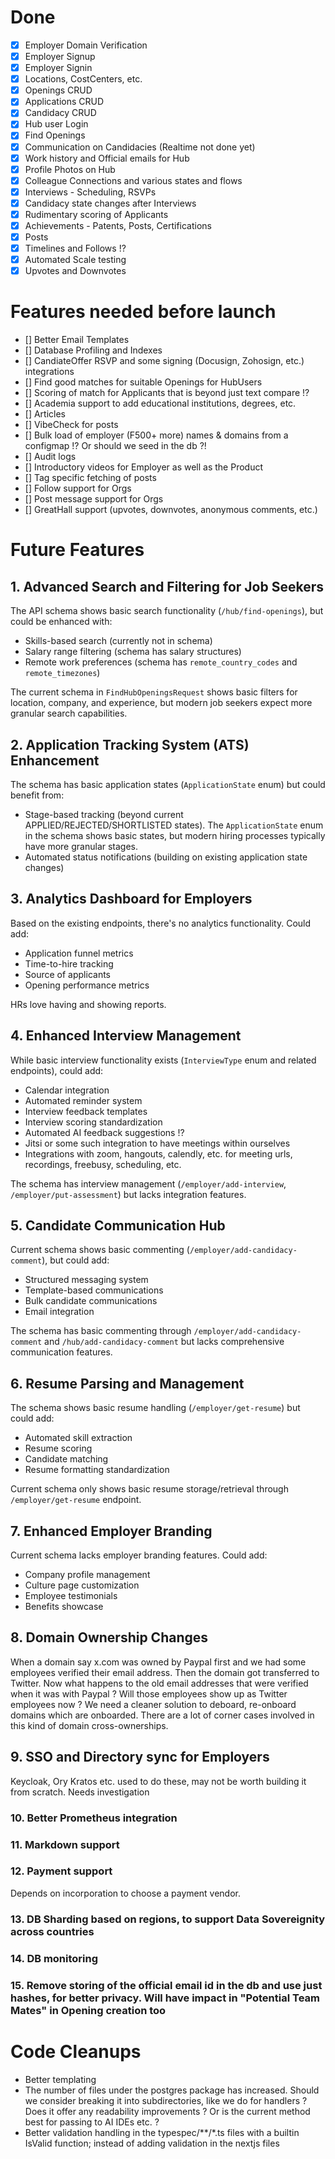# Done

- [x] Employer Domain Verification
- [x] Employer Signup
- [x] Employer Signin
- [x] Locations, CostCenters, etc.
- [x] Openings CRUD
- [x] Applications CRUD
- [x] Candidacy CRUD
- [x] Hub user Login
- [x] Find Openings
- [x] Communication on Candidacies (Realtime not done yet)
- [x] Work history and Official emails for Hub
- [x] Profile Photos on Hub
- [x] Colleague Connections and various states and flows
- [x] Interviews - Scheduling, RSVPs
- [x] Candidacy state changes after Interviews
- [x] Rudimentary scoring of Applicants
- [x] Achievements - Patents, Posts, Certifications
- [x] Posts
- [x] Timelines and Follows !?
- [x] Automated Scale testing
- [x] Upvotes and Downvotes

# Features needed before launch

- [] Better Email Templates
- [] Database Profiling and Indexes
- [] CandiateOffer RSVP and some signing (Docusign, Zohosign, etc.) integrations
- [] Find good matches for suitable Openings for HubUsers
- [] Scoring of match for Applicants that is beyond just text compare !?
- [] Academia support to add educational institutions, degrees, etc.
- [] Articles
- [] VibeCheck for posts
- [] Bulk load of employer (F500+ more) names & domains from a configmap !? Or should we seed in the db ?!
- [] Audit logs
- [] Introductory videos for Employer as well as the Product
- [] Tag specific fetching of posts
- [] Follow support for Orgs
- [] Post message support for Orgs
- [] GreatHall support (upvotes, downvotes, anonymous comments, etc.)

# Future Features

## 1. Advanced Search and Filtering for Job Seekers

The API schema shows basic search functionality (`/hub/find-openings`), but could be enhanced with:

- Skills-based search (currently not in schema)
- Salary range filtering (schema has salary structures)
- Remote work preferences (schema has `remote_country_codes` and `remote_timezones`)

The current schema in `FindHubOpeningsRequest` shows basic filters for location, company, and experience, but modern job seekers expect more granular search capabilities.

## 2. Application Tracking System (ATS) Enhancement

The schema has basic application states (`ApplicationState` enum) but could benefit from:

- Stage-based tracking (beyond current APPLIED/REJECTED/SHORTLISTED states). The `ApplicationState` enum in the schema shows basic states, but modern hiring processes typically have more granular stages.
- Automated status notifications (building on existing application state changes)

## 3. Analytics Dashboard for Employers

Based on the existing endpoints, there's no analytics functionality. Could add:

- Application funnel metrics
- Time-to-hire tracking
- Source of applicants
- Opening performance metrics

HRs love having and showing reports.

## 4. Enhanced Interview Management

While basic interview functionality exists (`InterviewType` enum and related endpoints), could add:

- Calendar integration
- Automated reminder system
- Interview feedback templates
- Interview scoring standardization
- Automated AI feedback suggestions !?
- Jitsi or some such integration to have meetings within ourselves
- Integrations with zoom, hangouts, calendly, etc. for meeting urls, recordings, freebusy, scheduling, etc.

The schema has interview management (`/employer/add-interview`, `/employer/put-assessment`) but lacks integration features.

## 5. Candidate Communication Hub

Current schema shows basic commenting (`/employer/add-candidacy-comment`), but could add:

- Structured messaging system
- Template-based communications
- Bulk candidate communications
- Email integration

The schema has basic commenting through `/employer/add-candidacy-comment` and `/hub/add-candidacy-comment` but lacks comprehensive communication features.

## 6. Resume Parsing and Management

The schema shows basic resume handling (`/employer/get-resume`) but could add:

- Automated skill extraction
- Resume scoring
- Candidate matching
- Resume formatting standardization

Current schema only shows basic resume storage/retrieval through `/employer/get-resume` endpoint.

## 7. Enhanced Employer Branding

Current schema lacks employer branding features. Could add:

- Company profile management
- Culture page customization
- Employee testimonials
- Benefits showcase

## 8. Domain Ownership Changes

When a domain say x.com was owned by Paypal first and we had some employees verified their email address. Then the domain got transferred to Twitter. Now what happens to the old email addresses that were verified when it was with Paypal ? Will those employees show up as Twitter employees now ? We need a cleaner solution to deboard, re-onboard domains which are onboarded. There are a lot of corner cases involved in this kind of domain cross-ownerships.

## 9. SSO and Directory sync for Employers

Keycloak, Ory Kratos etc. used to do these, may not be worth building it from scratch. Needs investigation

### 10. Better Prometheus integration

### 11. Markdown support

### 12. Payment support

Depends on incorporation to choose a payment vendor.

### 13. DB Sharding based on regions, to support Data Sovereignity across countries

### 14. DB monitoring

### 15. Remove storing of the official email id in the db and use just hashes, for better privacy. Will have impact in "Potential Team Mates" in Opening creation too

# Code Cleanups
* Better templating
* The number of files under the postgres package has increased. Should we consider breaking it into subdirectories, like we do for handlers ? Does it offer any readability improvements ? Or is the current method best for passing to AI IDEs etc. ?
* Better validation handling in the typespec/**/*.ts files with a builtin IsValid function; instead of adding validation in the nextjs files

